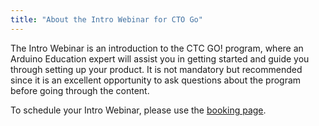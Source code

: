 ```yaml
---
title: "About the Intro Webinar for CTO Go"
---
```


The Intro Webinar is an introduction to the CTC GO! program, where an Arduino Education expert will assist you in getting started and guide you through setting up your product. It is not mandatory but recommended since it is an excellent opportunity to ask questions about the program before going through the content.

To schedule your Intro Webinar, please use the [booking page](https://ctc-go-intro.youcanbook.me/).
